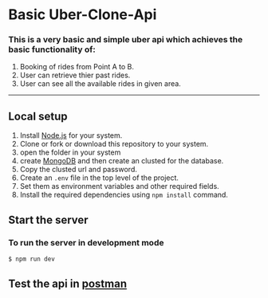 # Basic Uber-Clone-Api

### This is a very basic and simple uber api which achieves the basic functionality of:

1. Booking of rides from Point A to B.
2. User can retrieve thier past rides.
3. User can see all the available rides in given area.

---

## Local setup

1. Install [Node.js](https://nodejs.org/en/download/) for your system.
2. Clone or fork or download this repository to your system.
3. open the folder in your system
4. create [MongoDB](https://account.mongodb.com/account/login) and then create an clusted for the database.
5. Copy the clusted url and password.
6. Create an `.env` file in the top level of the project.
7. Set them as environment variables and other required fields.
8. Install the required dependencies using `npm install` command.

## Start the server

### To run the server in development mode

```bash
$ npm run dev
```

## Test the api in [postman](https://documenter.getpostman.com/view/15621108/UVyxPt3y)
